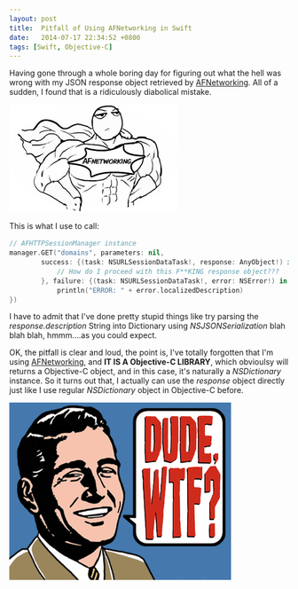 ```yaml
---
layout: post
title:  Pitfall of Using AFNetworking in Swift
date:   2014-07-17 22:34:52 +0800
tags: [Swift, Objective-C]
---
```


Having gone through a whole boring day for figuring out what the hell was wrong with my JSON response object retrieved by [AFNetworking](http://afnetworking.com/ "AFNetworking"). All of a sudden, I found that is a ridiculously diabolical mistake.

![AFNetworking](/assets/AFNetworkingHero.jpg)


This is what I use to call:

```swift
// AFHTTPSessionManager instance
manager.GET("domains", parameters: nil,
        success: {(task: NSURLSessionDataTask!, response: AnyObject!) in
            // How do I proceed with this F**KING response object???
        }, failure: {(task: NSURLSessionDataTask!, error: NSError!) in
            println("ERROR: " + error.localizedDescription)
})
```

I have to admit that I've done pretty stupid things like try parsing the *response.description* String into Dictionary using *NSJSONSerialization* blah blah blah, hmmm....as you could expect.

OK, the pitfall is clear and loud, the point is, I've totally forgotten that I'm using [AFNetworking](http://afnetworking.com/ "AFNetworking"), and **IT IS A Objective-C LIBRARY**, which obvioulsy will returns a Objective-C object, and in this case, it's naturally a *NSDictionary* instance. So it turns out that, I actually can use the *response* object directly just like I use regular *NSDictionary* object in Objective-C before.

![WTF](/assets/dude_wtf1.png)
